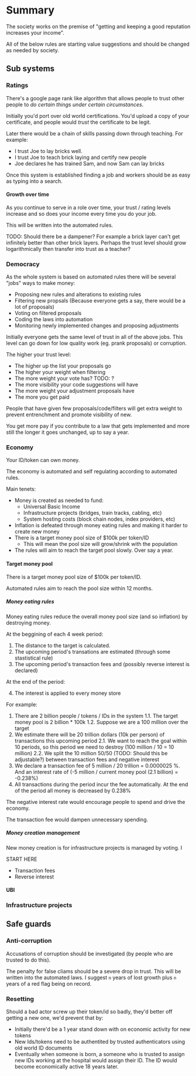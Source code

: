 # Summary

The society works on the premise of "getting and keeping a good reputation increases your income".

All of the below rules are starting value suggestions and should be changed as needed by society.

## Sub systems

### Ratings

There's a google page rank like algorithm that allows people to trust other people to *do certain things under certain circumstances*.

Initially you'd port over old world certifications. You'd upload a copy of your certificate, and people would *trust* the certificate to be legit.

Later there would be a chain of skills passing down through teaching. For example:

 * I trust Joe to lay bricks well.
 * I trust Joe to teach brick laying and certify new people
 * Joe declares he has trained Sam, and now Sam can lay bricks

Once this system is established finding a job and workers should be as easy as typing into a search.

#### Growth over time

As you continue to serve in a role over time, your trust / rating levels increase and so does your income every time you do your job.

This will be written into the automated rules.

TODO: Should there be a dampener? For example a brick layer can't get infinitely better than other brick layers. Perhaps the trust level should grow logarithmically then transfer into trust as a teacher?

### Democracy

As the whole system is based on automated rules there will be several "jobs" ways to make money:

 * Proposing new rules and alterations to existing rules
 * Filtering new propsals (Because everyone gets a say, there would be a lot of proposals)
 * Voting on filtered proposals
 * Coding the laws into automation
 * Monitoring newly implemented changes and proposing adjustments

Initially everyone gets the same level of trust in all of the above jobs. This level can go down for low quality work (eg. prank proposals) or corruption.

The higher your trust level:

 * The higher up the list your proposals go
 * The higher your weight when filtering
 * The more weight your vote has? TODO: ?
 * The more visibility your code suggestions will have
 * The more weight your adjustment proposals have
 * The more you get paid

People that have given few proposals/code/filters will get extra weight to prevent entrenchment and promote visibility of new.

You get more pay if you contribute to a law that gets implemented and more still the longer it goes unchanged, up to say a year.

### Economy

Your ID/token can own money.

The economy is automated and self regulating according to automated rules.

Main tenets:

 * Money is created as needed to fund:
   + Universal Basic Income
   + Infrastructure projects (bridges, train tracks, cabling, etc)
   + System hosting costs (block chain nodes, index providers, etc)
 * Inflation is defeated through money eating rules and making it harder to create new money
 * There is a target money pool size of $100k per token/ID
   + This will mean the pool size will grow/shrink with the population
 * The rules will aim to reach the target pool slowly. Over say a year.

#### Target money pool

There is a target money pool size of $100k per token/ID.

Automated rules aim to reach the pool size within 12 months.

##### Money eating rules

Money eating rules reduce the overall money pool size (and so inflation) by destroying money.

At the beggining of each 4 week period:

 1. The distance to the target is calculated.
 2. The upcoming period's transations are estimated (through some stastistical rule)
 3. The upcoming period's transaction fees and (possibly reverse interest is declared)

At the end of the period:

 4. The interest is applied to every money store

For example:

 1. There are 2 billion people / tokens / IDs in the system
    1.1. The target money pool is 2 billion * 100k
    1.2. Suppose we are a 100 million over the target
 2. We estimate there will be 20 trillion dollars (10k per person) of transactions this upcoming period
    2.1. We want to reach the goal within 10 periods, so this period we need to destroy (100 million / 10 = 10 million)
    2.2. We split the 10 million 50/50 (TODO: Should this be adjustable?) between transaction fees and negative interest
 3. We declare a transaction fee of 5 million / 20 trillion = 0.0000025 %.
    And an interest rate of (-5 million / current money pool (2.1 billion) = -0.238%)
 4. All transactions during the period incur the fee automatically.
    At the end of the period all money is decreased by 0.238%

The negative interest rate would encourage people to spend and drive the economy.

The transaction fee would dampen unnecessary spending.

##### Money creation management

New money creation is for infrastructure projects is managed by voting. I 

START HERE
   
    
 * Transaction fees
 * Reverse interest




#### UBI

### Infrastructure projects

## Safe guards

### Anti-corruption

Accusations of corruption should be investigated (by people who are trusted to do this).

The penalty for false cliams should be a severe drop in trust. This will be written into the automated laws. I suggest `n` years of lost growth plus `n` years of a red flag being on record.

### Resetting

Should a bad actor screw up their token/id so badly, they'd better off getting a new one, we'd prevent that by:

 * Initially there'd be a 1 year stand down with on economic activity for new tokens
 * New Ids/tokens need to be authentited by trusted authenticators using old world ID documents
 * Eventually when someone is born, a someone who is trusted to assign new IDs working at the hospital would assign their ID. The ID would become economically active 18 years later.

